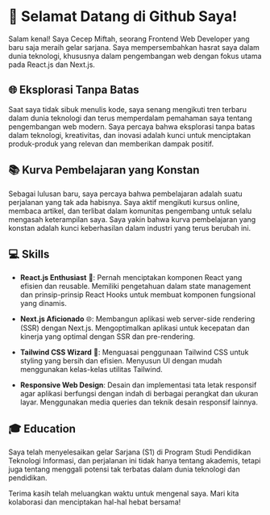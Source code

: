 # 👋 Selamat Datang di Github Saya!

Salam kenal! Saya Cecep Miftah, seorang Frontend Web Developer yang baru saja meraih gelar sarjana. Saya mempersembahkan hasrat saya dalam dunia teknologi, khususnya dalam pengembangan web dengan fokus utama pada React.js dan Next.js.

## 🌐 Eksplorasi Tanpa Batas

Saat saya tidak sibuk menulis kode, saya senang mengikuti tren terbaru dalam dunia teknologi dan terus memperdalam pemahaman saya tentang pengembangan web modern. Saya percaya bahwa eksplorasi tanpa batas dalam teknologi, kreativitas, dan inovasi adalah kunci untuk menciptakan produk-produk yang relevan dan memberikan dampak positif.

## 📚 Kurva Pembelajaran yang Konstan

Sebagai lulusan baru, saya percaya bahwa pembelajaran adalah suatu perjalanan yang tak ada habisnya. Saya aktif mengikuti kursus online, membaca artikel, dan terlibat dalam komunitas pengembang untuk selalu mengasah keterampilan saya. Saya yakin bahwa kurva pembelajaran yang konstan adalah kunci keberhasilan dalam industri yang terus berubah ini.

## 💻 Skills

- **React.js Enthusiast** 🚀: Pernah menciptakan komponen React yang efisien dan reusable. Memiliki pengetahuan dalam state management dan prinsip-prinsip React Hooks untuk membuat komponen fungsional yang dinamis.
  
- **Next.js Aficionado** 🌐: Membangun aplikasi web server-side rendering (SSR) dengan Next.js. Mengoptimalkan aplikasi untuk kecepatan dan kinerja yang optimal dengan SSR dan pre-rendering.
  
- **Tailwind CSS Wizard** 🎨: Menguasai penggunaan Tailwind CSS untuk styling yang bersih dan efisien. Menyusun UI dengan mudah menggunakan kelas-kelas utilitas Tailwind.
  
- **Responsive Web Design**: Desain dan implementasi tata letak responsif agar aplikasi berfungsi dengan indah di berbagai perangkat dan ukuran layar. Menggunakan media queries dan teknik desain responsif lainnya.

## 🎓 Education

Saya telah menyelesaikan gelar Sarjana (S1) di Program Studi Pendidikan Teknologi Informasi, dan perjalanan ini tidak hanya tentang akademis, tetapi juga tentang menggali potensi tak terbatas dalam dunia teknologi dan pendidikan.

Terima kasih telah meluangkan waktu untuk mengenal saya. Mari kita kolaborasi dan menciptakan hal-hal hebat bersama!
